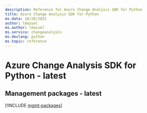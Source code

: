 ```yaml
---
description: Reference for Azure Change Analysis SDK for Python
title: Azure Change Analysis SDK for Python
ms.data: 10/20/2022
author: lmazuel
ms.author: lmazuel
ms.service: changeanalysis
ms.devlang: python
ms.topic: reference
---
```

# Azure Change Analysis SDK for Python - latest

## Management packages - latest
[!INCLUDE [mgmt-packages](change-analysis-mgmt-index.md)]